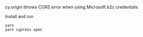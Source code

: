 cy.origin throws CORS error when using Microsoft b2c credentials

Install and run
```
yarn
yarn cypress open
```